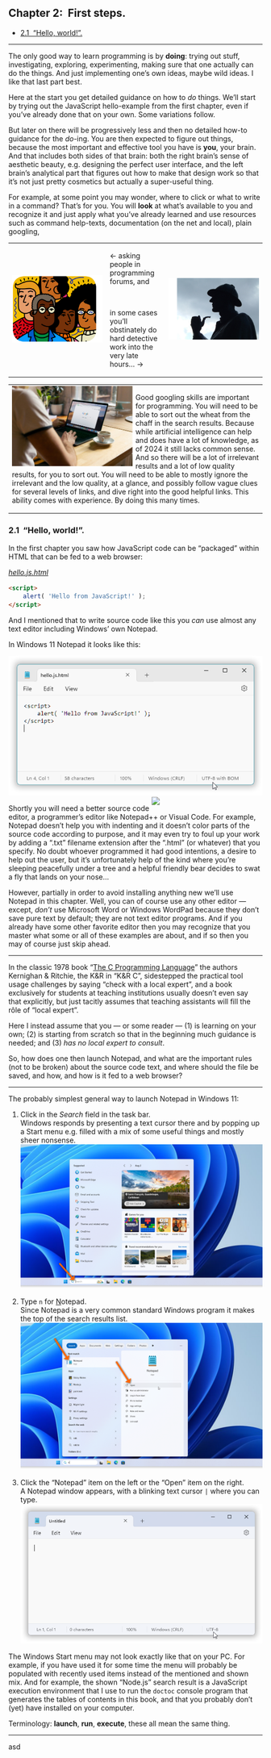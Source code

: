 ## Chapter 2: &nbsp;First steps.

<!-- START doctoc generated TOC please keep comment here to allow auto update -->
<!-- DON'T EDIT THIS SECTION, INSTEAD RE-RUN doctoc TO UPDATE -->
<!-- **Table of Contents**  *generated with [DocToc](https://github.com/thlorenz/doctoc)* -->

- [2.1 &nbsp;“Hello, world!”.](#21-hello-world)

<!-- END doctoc generated TOC please keep comment here to allow auto update -->

---

The only good way to learn programming is by **doing**: trying out stuff, investigating, exploring, experimenting, making sure that one actually can do the things. And just implementing one’s own ideas, maybe wild ideas. I like that last part best.

Here at the start you get detailed guidance on how to *do* things. We’ll start by trying out the JavaScript hello-example from the first chapter, even if you’ve already done that on your own. Some variations follow.

But later on there will be progressively less and then no detailed how-to guidance for the *do*-ing. You are then expected to figure out things, because the most important and effective tool you have is **you**, your brain. And that includes both sides of that brain: both the right brain’s sense of aesthetic beauty, e.g. designing the perfect user interface, and the left brain’s analytical part that figures out how to make that design work so that it’s not just pretty cosmetics but actually a super-useful thing.

For example, at some point you may wonder, where to click or what to write in a command? That’s for you. You will **look** at what’s available to you and recognize it and just apply what you’ve already learned and use resources such as command help-texts, documentation (on the net and local), plain googling,

<table width="100%" border="0">
<tr>
<td width="180"><img src="images/community.png"></td>
<td valign="top">

&larr; asking people in programming  forums, and

<p>&nbsp;</p>

in some cases you’ll obstinately do hard
detective work into the very late hours&hellip; &rarr;
</td>
<td width="180"><img src="images/sherlock.jpg"></td>
</tr>
</table>

<table width="100%" border="0"><td>
<img src="images/googling.jpg" width="50%" align="left">

Good googling skills are important for programming. You will need to be able to sort out the wheat from the chaff in the search results. Because while artificial intelligence can help and does have a lot of knowledge, as of 2024 it still lacks common sense. And so there will be a lot of irrelevant results and a lot of low quality results, for you to sort out. You will need to be able to mostly ignore the irrelevant and the low quality, at a glance, and possibly follow vague clues for several levels of links, and dive right into the good helpful links. This ability comes with experience. By doing this many times.
</td></table>

### 2.1 &nbsp;“Hello, world!”.

In the first chapter you saw how JavaScript code can be “packaged” within HTML that can be fed to a web browser:

[*hello.js.html*](code/hello.js.html)

```html
<script>
    alert( 'Hello from JavaScript!' );
</script>
```

And I mentioned that to write source code like this you *can* use almost any text editor including Windows’ own Notepad.

In Windows 11 Notepad it looks like this:

<img src="images/sshot-notepad-hello.png">

<img src="images/helpful bear.jpg" width="220" align="right">

Shortly you will need a better source code editor, a programmer’s editor like Notepad++ or Visual Code. For example, Notepad doesn’t help you with indenting and it doesn’t color parts of the source code according to purpose, and it may even try to foul up your work by adding a “.txt” filename extension after the “.html” (or whatever) that you specify. No doubt whoever programmed it had good intentions, a desire to help out the user, but it’s unfortunately help of the kind where you’re sleeping peacefully under a tree and a helpful friendly bear decides to swat a fly that lands on your nose&hellip;

However, partially in order to avoid installing anything new we’ll use Notepad in this chapter. Well, you can of course use any other editor &mdash; except, *don’t* use Microsoft Word or Windows WordPad because they don’t save pure text by default; they are not text editor programs. And if you already have some other favorite editor then you may recognize that you master what some or all of these examples are about, and if so then you may of course just skip ahead.

---

In the classic 1978 book “[The C Programming Language](https://en.wikipedia.org/wiki/The_C_Programming_Language)” the authors Kernighan & Ritchie, the K&R in “K&R C”, sidestepped the practical tool usage challenges by saying “check with a local expert”, and a book exclusively for students at teaching institutions usually doesn’t even say that explicitly, but just tacitly assumes that teaching assistants will fill the rôle of “local expert”.

Here I instead assume that you &mdash; or some reader &mdash; (1) is learning on your own; (2) is starting from scratch so that in the beginning much guidance is needed; and (3) *has no local expert to consult*.

So, how does one then launch Notepad, and what are the important rules (not to be broken) about the source code text, and where should the file be saved, and how, and how is it fed to a web browser?

---

The probably simplest general way to launch Notepad in Windows 11:

1.  Click in the *Search* field in the task bar.  
    Windows responds by presenting a text cursor there and by popping up a Start menu e.g. filled with a mix of some useful things and mostly sheer nonsense.  
    <img src="images/run notepad/sshot-1.activated-search.annotated.png">

2.  Type `n` for <u>N</u>otepad.  
    Since Notepad is a very common standard Windows program it makes the top of the search results list.  
    <img src="images/run notepad/sshot-2.after-typed-n.annotated.png">

3.  Click the “Notepad” item on the left or the “Open” item on the right.  
    A Notepad window appears, with a blinking text cursor `|` where you can type.  
    <img src="images/run notepad/sshot-4.running.png">

The Windows Start menu may not look exactly like that on your PC. For example, if you have used it for some time the menu will probably be populated with recently used items instead of the mentioned and shown mix. And for example, the shown “Node.js” search result is a JavaScript execution environment that I use to run the `doctoc` console program that generates the tables of contents in this book, and that you probably don’t (yet) have installed on your computer.

Terminology: **launch**, **run**, **execute**, these all mean the same thing.

---
asd
